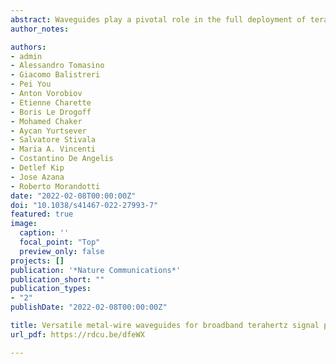 ```yaml
---
abstract: Waveguides play a pivotal role in the full deployment of terahertz communication systems. Besides signal transporting, innovative terahertz waveguides are required to provide versatile signal-processing functionalities. Despite fundamental components, such as Bragg gratings, have been recently realized, they typically rely on complex hybridization, in turn making it extremely challenging to go beyond the most elementary functions. Here, we propose a universal approach, in which multiscale-structured Bragg gratings can be directly etched on metal-wires. Such an approach, in combination with diverse waveguide designs, allows for the realization of a unique platform with remarkable structural simplicity, yet featuring unprecedented signal-processing capabilities. As an example, we introduce a four-wire waveguide geometry, amenable to support the low-loss and low-dispersion propagation of polarization-division multiplexed terahertz signals. Furthermore, by engraving on the wires judiciously designed Bragg gratings based on multiscale structures, it is possible to independently manipulate two polarization-division multiplexed terahertz signals. This platform opens up new exciting perspectives for exploiting the polarization degree of freedom and ultimately boosting the capacity and spectral efficiency of future terahertz networks.
author_notes:

authors:
- admin
- Alessandro Tomasino
- Giacomo Balistreri
- Pei You
- Anton Vorobiov
- Etienne Charette
- Boris Le Drogoff
- Mohamed Chaker
- Aycan Yurtsever
- Salvatore Stivala
- Maria A. Vincenti
- Costantino De Angelis
- Detlef Kip
- Jose Azana
- Roberto Morandotti
date: "2022-02-08T00:00:00Z"
doi: "10.1038/s41467-022-27993-7"
featured: true
image:
  caption: ''
  focal_point: "Top"
  preview_only: false
projects: []
publication: '*Nature Communications*'
publication_short: ""
publication_types:
- "2"
publishDate: "2022-02-08T00:00:00Z"

title: Versatile metal-wire waveguides for broadband terahertz signal processing and multiplexing
url_pdf: https://rdcu.be/dfeWX

---
```

